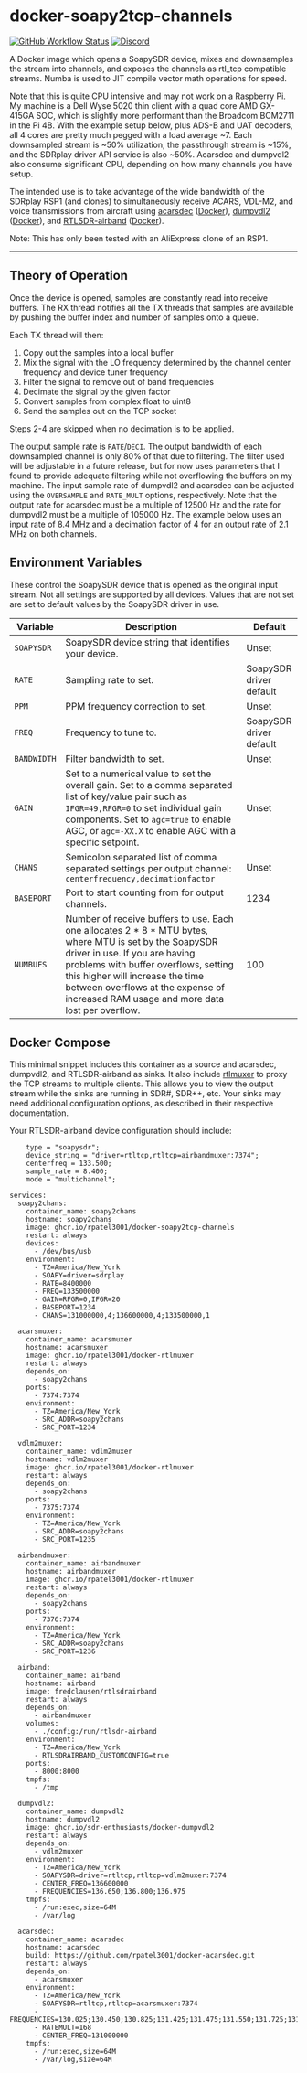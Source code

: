 # docker-soapy2tcp-channels
[![GitHub Workflow Status](https://img.shields.io/github/workflow/status/rpatel3001/docker-soapy2tcp-channels/Build%20and%20deploy%20to%20ghcr.io)](https://github.com/rpatel3001/docker-soapy2tcp-channels/actions/workflows/deploy.yml)
[![Discord](https://img.shields.io/discord/734090820684349521)](https://discord.gg/sTf9uYF)

A Docker image which opens a SoapySDR device, mixes and downsamples the stream into channels, and exposes the channels as rtl_tcp compatible streams. Numba is used to JIT compile vector math operations for speed.

Note that this is quite CPU intensive and may not work on a Raspberry Pi. My machine is a Dell Wyse 5020 thin client with a quad core AMD GX-415GA SOC, which is slightly more performant than the Broadcom BCM2711 in the Pi 4B. With the example setup below, plus ADS-B and UAT decoders, all 4 cores are pretty much pegged with a load average ~7. Each downsampled stream is ~50% utilization, the passthrough stream is ~15%, and the SDRplay driver API service is also ~50%. Acarsdec and dumpvdl2 also consume significant CPU, depending on how many channels you have setup.

The intended use is to take advantage of the wide bandwidth of the SDRplay RSP1 (and clones) to simultaneously receive ACARS, VDL-M2, and voice transmissions from aircraft using [acarsdec](https://github.com/TLeconte/acarsdec) ([Docker](https://github.com/sdr-enthusiasts/docker-acarsdec)), [dumpvdl2](https://github.com/szpajder/dumpvdl2) ([Docker](https://github.com/sdr-enthusiasts/docker-dumpvdl2)), and [RTLSDR-airband](https://github.com/szpajder/RTLSDR-Airband) ([Docker](https://github.com/sdr-enthusiasts/docker-rtlsdrairband)).

Note: This has only been tested with an AliExpress clone of an RSP1.

---

## Theory of Operation

Once the device is opened, samples are constantly read into receive buffers. The RX thread notifies all the TX threads that samples are available by pushing the buffer index and number of samples onto a queue.

Each TX thread will then:

1. Copy out the samples into a local buffer
2. Mix the signal with the LO frequency determined by the channel center frequency and device tuner frequency
3. Filter the signal to remove out of band frequencies
4. Decimate the signal by the given factor
5. Convert samples from complex float to uint8
6. Send the samples out on the TCP socket

Steps 2-4 are skipped when no decimation is to be applied.

The output sample rate is `RATE`/`DECI`. The output bandwidth of each downsampled channel is only 80% of that due to filtering. The filter used will be adjustable in a future release, but for now uses parameters that I found to provide adequate filtering while not overflowing the buffers on my machine. The input sample rate of dumpvdl2 and acarsdec can be adjusted using the `OVERSAMPLE` and `RATE_MULT` options, respectively. Note that the output rate for acarsdec must be a multiple of 12500 Hz and the rate for dumpvdl2 must be a multiple of 105000 Hz. The example below uses an input rate of 8.4 MHz and a decimation factor of 4 for an output rate of 2.1 MHz on both channels.

## Environment Variables

These control the SoapySDR device that is opened as the original input stream. Not all settings are supported by all devices. Values that are not set are set to default values by the SoapySDR driver in use.

| Variable | Description | Default |
|----------|-------------|---------|
| `SOAPYSDR` | SoapySDR device string that identifies your device. | Unset |
| `RATE` | Sampling rate to set. | SoapySDR driver default |
| `PPM` | PPM frequency correction to set. | Unset |
| `FREQ` | Frequency to tune to. | SoapySDR driver default |
| `BANDWIDTH` | Filter bandwidth to set. | Unset |
| `GAIN` | Set to a numerical value to set the overall gain. Set to a comma separated list of key/value pair such as `IFGR=49,RFGR=0` to set individual gain components. Set to `agc=true` to enable AGC, or `agc=-XX.X` to enable AGC with a specific setpoint. | Unset |
| `CHANS` | Semicolon separated list of comma separated settings per output channel: `centerfrequency,decimationfactor` | Unset |
| `BASEPORT` | Port to start counting from for output channels. | 1234 |
| `NUMBUFS` | Number of receive buffers to use. Each one allocates 2 \* 8 \* MTU bytes, where MTU is set by the SoapySDR driver in use. If you are having problems with buffer overflows, setting this higher will increase the time between overflows at the expense of increased RAM usage and more data lost per overflow. | 100 |

## Docker Compose

This minimal snippet includes this container as a source and acarsdec, dumpvdl2, and RTLSDR-airband as sinks. It also include [rtlmuxer](https://github.com/rpatel3001/docker-rtlmuxer) to proxy the TCP streams to multiple clients. This allows you to view the output stream while the sinks are running in SDR#, SDR++, etc. Your sinks may need additional configuration options, as described in their respective documentation.

Your RTLSDR-airband device configuration should include:

```
    type = "soapysdr";
    device_string = "driver=rtltcp,rtltcp=airbandmuxer:7374";
    centerfreq = 133.500;
    sample_rate = 8.400;
    mode = "multichannel";
```

```
services:
  soapy2chans:
    container_name: soapy2chans
    hostname: soapy2chans
    image: ghcr.io/rpatel3001/docker-soapy2tcp-channels
    restart: always
    devices:
      - /dev/bus/usb
    environment:
      - TZ=America/New_York
      - SOAPY=driver=sdrplay
      - RATE=8400000
      - FREQ=133500000
      - GAIN=RFGR=0,IFGR=20
      - BASEPORT=1234
      - CHANS=131000000,4;136600000,4;133500000,1

  acarsmuxer:
    container_name: acarsmuxer
    hostname: acarsmuxer
    image: ghcr.io/rpatel3001/docker-rtlmuxer
    restart: always
    depends_on:
      - soapy2chans
    ports:
      - 7374:7374
    environment:
      - TZ=America/New_York
      - SRC_ADDR=soapy2chans
      - SRC_PORT=1234

  vdlm2muxer:
    container_name: vdlm2muxer
    hostname: vdlm2muxer
    image: ghcr.io/rpatel3001/docker-rtlmuxer
    restart: always
    depends_on:
      - soapy2chans
    ports:
      - 7375:7374
    environment:
      - TZ=America/New_York
      - SRC_ADDR=soapy2chans
      - SRC_PORT=1235

  airbandmuxer:
    container_name: airbandmuxer
    hostname: airbandmuxer
    image: ghcr.io/rpatel3001/docker-rtlmuxer
    restart: always
    depends_on:
      - soapy2chans
    ports:
      - 7376:7374
    environment:
      - TZ=America/New_York
      - SRC_ADDR=soapy2chans
      - SRC_PORT=1236

  airband:
    container_name: airband
    hostname: airband
    image: fredclausen/rtlsdrairband
    restart: always
    depends_on:
      - airbandmuxer
    volumes:
      - ./config:/run/rtlsdr-airband
    environment:
      - TZ=America/New_York
      - RTLSDRAIRBAND_CUSTOMCONFIG=true
    ports:
      - 8000:8000
    tmpfs:
      - /tmp

  dumpvdl2:
    container_name: dumpvdl2
    hostname: dumpvdl2
    image: ghcr.io/sdr-enthusiasts/docker-dumpvdl2
    restart: always
    depends_on:
      - vdlm2muxer
    environment:
      - TZ=America/New_York
      - SOAPYSDR=driver=rtltcp,rtltcp=vdlm2muxer:7374
      - CENTER_FREQ=136600000
      - FREQUENCIES=136.650;136.800;136.975
    tmpfs:
      - /run:exec,size=64M
      - /var/log

  acarsdec:
    container_name: acarsdec
    hostname: acarsdec
    build: https://github.com/rpatel3001/docker-acarsdec.git
    restart: always
    depends_on:
      - acarsmuxer
    environment:
      - TZ=America/New_York
      - SOAPYSDR=rtltcp,rtltcp=acarsmuxer:7374
      - FREQUENCIES=130.025;130.450;130.825;131.425;131.475;131.550;131.725;131.825
      - RATEMULT=168
      - CENTER_FREQ=131000000
    tmpfs:
      - /run:exec,size=64M
      - /var/log,size=64M
```
